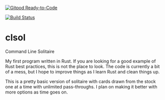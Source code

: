 [![Gitpod Ready-to-Code](https://img.shields.io/badge/Gitpod-Ready--to--Code-blue?logo=gitpod)](https://gitpod.io/#https://github.com/erikssource/clsol) 

[![Build Status](https://travis-ci.org/erikssource/clsol.svg?branch=master)](https://travis-ci.org/erikssource/clsol)

# clsol
Command Line Solitaire

My first program written in Rust. If you are looking for a good example of Rust best practices, this is not the place to look. The code is currently a bit of a mess, but I hope to improve things as I learn Rust and clean things up.

This is a pretty basic version of solitaire with cards drawn from the stock one at a time with unlimited pass-throughs. I plan on making it better with more options as time goes on.
